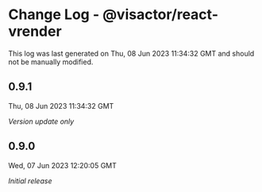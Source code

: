 # Change Log - @visactor/react-vrender

This log was last generated on Thu, 08 Jun 2023 11:34:32 GMT and should not be manually modified.

## 0.9.1
Thu, 08 Jun 2023 11:34:32 GMT

_Version update only_

## 0.9.0
Wed, 07 Jun 2023 12:20:05 GMT

_Initial release_

